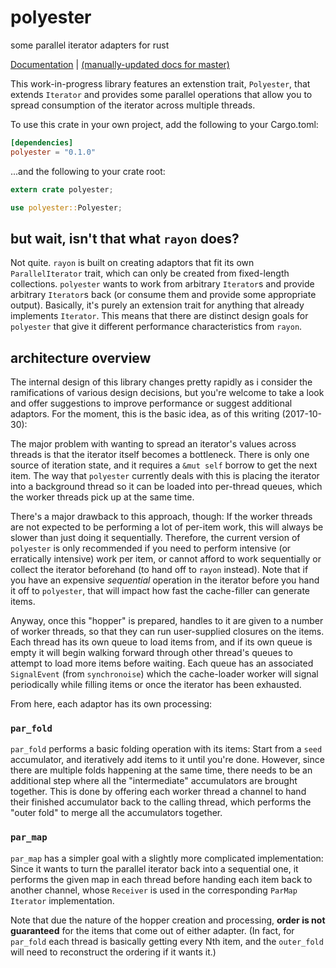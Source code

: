 # polyester

some parallel iterator adapters for rust

[Documentation] | [(manually-updated docs for master)][doc-dev]

[Documentation]: https://docs.rs/polyester
[doc-dev]: https://tonberry.quietmisdreavus.net/polyester-dev/polyester/

This work-in-progress library features an extenstion trait, `Polyester`, that extends `Iterator` and
provides some parallel operations that allow you to spread consumption of the iterator across
multiple threads.

To use this crate in your own project, add the following to your Cargo.toml:

```toml
[dependencies]
polyester = "0.1.0"
```

...and the following to your crate root:

```rust
extern crate polyester;

use polyester::Polyester;
```

## but wait, isn't that what `rayon` does?

Not quite. `rayon` is built on creating adaptors that fit its own `ParallelIterator` trait, which
can only be created from fixed-length collections. `polyester` wants to work from arbitrary
`Iterator`s and provide arbitrary `Iterator`s back (or consume them and provide some appropriate
output). Basically, it's purely an extension trait for anything that already implements `Iterator`.
This means that there are distinct design goals for `polyester` that give it different performance
characteristics from `rayon`.

## architecture overview

The internal design of this library changes pretty rapidly as i consider the ramifications of
various design decisions, but you're welcome to take a look and offer suggestions to improve
performance or suggest additional adaptors. For the moment, this is the basic idea, as of this
writing (2017-10-30):

The major problem with wanting to spread an iterator's values across threads is that the iterator
itself becomes a bottleneck. There is only one source of iteration state, and it requires a `&mut
self` borrow to get the next item. The way that `polyester` currently deals with this is placing the
iterator into a background thread so it can be loaded into per-thread queues, which the worker
threads pick up at the same time.

There's a major drawback to this approach, though: If the worker threads are not expected to be
performing a lot of per-item work, this will always be slower than just doing it sequentially.
Therefore, the current version of `polyester` is only recommended if you need to perform intensive
(or erratically intensive) work per item, or cannot afford to work sequentially or collect the
iterator beforehand (to hand off to `rayon` instead). Note that if you have an expensive
*sequential* operation in the iterator before you hand it off to `polyester`, that will impact how
fast the cache-filler can generate items.

Anyway, once this "hopper" is prepared, handles to it are given to a number of worker threads, so
that they can run user-supplied closures on the items. Each thread has its own queue to load items
from, and if its own queue is empty it will begin walking forward through other thread's queues to
attempt to load more items before waiting. Each queue has an associated `SignalEvent` (from
`synchronoise`) which the cache-loader worker will signal periodically while filling items or once
the iterator has been exhausted.

From here, each adaptor has its own processing:

### `par_fold`

`par_fold` performs a basic folding operation with its items: Start from a `seed` accumulator, and
iteratively add items to it until you're done. However, since there are multiple folds happening at
the same time, there needs to be an additional step where all the "intermediate" accumulators are
brought together. This is done by offering each worker thread a channel to hand their finished
accumulator back to the calling thread, which performs the "outer fold" to merge all the
accumulators together.

### `par_map`

`par_map` has a simpler goal with a slightly more complicated implementation: Since it wants to turn
the parallel iterator back into a sequential one, it performs the given map in each thread before
handing each item back to another channel, whose `Receiver` is used in the corresponding `ParMap`
`Iterator` implementation.

Note that due the nature of the hopper creation and processing, **order is not guaranteed** for the
items that come out of either adapter. (In fact, for `par_fold` each thread is basically getting
every Nth item, and the `outer_fold` will need to reconstruct the ordering if it wants it.)
